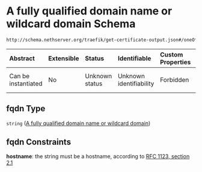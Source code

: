 # A fully qualified domain name or wildcard domain Schema

```txt
http://schema.nethserver.org/traefik/get-certificate-output.json#/oneOf/0/properties/fqdn
```



| Abstract            | Extensible | Status         | Identifiable            | Custom Properties | Additional Properties | Access Restrictions | Defined In                                                                                  |
| :------------------ | :--------- | :------------- | :---------------------- | :---------------- | :-------------------- | :------------------ | :------------------------------------------------------------------------------------------ |
| Can be instantiated | No         | Unknown status | Unknown identifiability | Forbidden         | Allowed               | none                | [get-certificate-output.json\*](traefik/get-certificate-output.json "open original schema") |

## fqdn Type

`string` ([A fully qualified domain name or wildcard domain](get-certificate-output-oneof-0-properties-a-fully-qualified-domain-name-or-wildcard-domain.md))

## fqdn Constraints

**hostname**: the string must be a hostname, according to [RFC 1123, section 2.1](https://tools.ietf.org/html/rfc1123 "check the specification")

